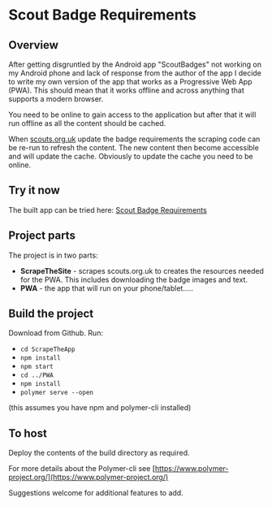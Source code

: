 # Scout Badge Requirements

## Overview
After getting disgruntled by the Android app "ScoutBadges" not working on my Android phone and lack of response from the author of the app I decide to write my own version of the app that works as a Progressive Web App (PWA). This should mean that it works offline and across anything that supports a modern browser.

You need to be online to gain access to the application but after that it will run offline as all the content should be cached.

When [scouts.org.uk](https://scouts.org.uk) update the badge requirements the scraping code can be re-run to refresh the content. The new content then become accessible and will update the cache. Obviously to update the cache you need to be online.

## Try it now
The built app can be tried here: [Scout Badge Requirements](http://scoutbagderequirements.firebaseapp.com/)

## Project parts
The project is in two parts:
* **ScrapeTheSite** - scrapes scouts.org.uk to creates the resources needed for the PWA. This includes downloading the badge images and text.
* **PWA** - the app that will run on your phone/tablet.....

## Build the project
Download from Github. Run:
* `cd ScrapeTheApp`
* `npm install`
* `npm start`
* `cd ../PWA`
* `npm install`
* `polymer serve --open`

(this assumes you have npm and polymer-cli installed)

## To host
Deploy the contents of the build directory as required.

For more details about the Polymer-cli see [https://www.polymer-project.org/](https://www.polymer-project.org/)

Suggestions welcome for additional features to add.
